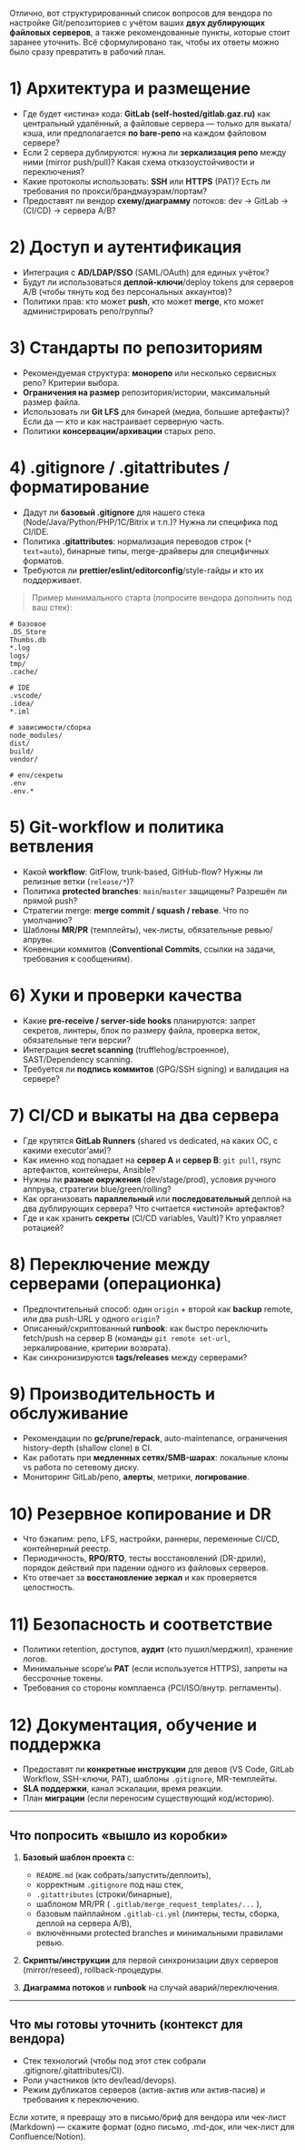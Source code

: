 Отлично, вот структурированный список вопросов для вендора по настройке Git/репозиториев с учётом ваших **двух дублирующих файловых серверов**, а также рекомендованные пункты, которые стоит заранее уточнить. Всё сформулировано так, чтобы их ответы можно было сразу превратить в рабочий план.

# 1) Архитектура и размещение

* Где будет «истина» кода: **GitLab (self-hosted/gitlab.gaz.ru)** как центральный удалённый, а файловые сервера — только для выката/кэша, или предполагается **по bare-репо** на каждом файловом сервере?
* Если 2 сервера дублируются: нужна ли **зеркализация репо** между ними (mirror push/pull)? Какая схема отказоустойчивости и переключения?
* Какие протоколы использовать: **SSH** или **HTTPS** (PAT)? Есть ли требования по прокси/брандмауэрам/портам?
* Предоставят ли вендор **схему/диаграмму** потоков: dev → GitLab → (CI/CD) → сервера А/В?

# 2) Доступ и аутентификация

* Интеграция с **AD/LDAP/SSO** (SAML/OAuth) для единых учёток?
* Будут ли использоваться **деплой-ключи**/deploy tokens для серверов А/В (чтобы тянуть код без персональных аккаунтов)?
* Политики прав: кто может **push**, кто может **merge**, кто может администрировать репо/группы?

# 3) Стандарты по репозиториям

* Рекомендуемая структура: **монорепо** или несколько сервисных репо? Критерии выбора.
* **Ограничения на размер** репозитория/истории, максимальный размер файла.
* Использовать ли **Git LFS** для бинарей (медиа, большие артефакты)? Если да — кто и как настраивает серверную часть.
* Политики **консервации/архивации** старых репо.

# 4) .gitignore / .gitattributes / форматирование

* Дадут ли **базовый .gitignore** для нашего стека (Node/Java/Python/PHP/1C/Bitrix и т.п.)? Нужна ли специфика под CI/IDE.
* Политика **.gitattributes**: нормализация переводов строк (`* text=auto`), бинарные типы, merge-драйверы для специфичных форматов.
* Требуются ли **prettier/eslint/editorconfig**/style-гайды и кто их поддерживает.

> Пример минимального старта (попросите вендора дополнить под ваш стек):

```
# базовое
.DS_Store
Thumbs.db
*.log
logs/
tmp/
.cache/

# IDE
.vscode/
.idea/
*.iml

# зависимости/сборка
node_modules/
dist/
build/
vendor/

# env/секреты
.env
.env.*
```

# 5) Git-workflow и политика ветвления

* Какой **workflow**: GitFlow, trunk-based, GitHub-flow? Нужны ли релизные ветки (`release/*`)?
* Политика **protected branches**: `main`/`master` защищены? Разрешён ли прямой push?
* Стратегии merge: **merge commit / squash / rebase**. Что по умолчанию?
* Шаблоны **MR/PR** (темплейты), чек-листы, обязательные ревью/апрувы.
* Конвенции коммитов (**Conventional Commits**, ссылки на задачи, требования к сообщениям).

# 6) Хуки и проверки качества

* Какие **pre-receive / server-side hooks** планируются: запрет секретов, линтеры, блок по размеру файла, проверка веток, обязательные теги версии?
* Интеграция **secret scanning** (trufflehog/встроенное), SAST/Dependency scanning.
* Требуется ли **подпись коммитов** (GPG/SSH signing) и валидация на сервере?

# 7) CI/CD и выкаты на два сервера

* Где крутятся **GitLab Runners** (shared vs dedicated, на каких ОС, с какими executor’ами)?
* Как именно код попадает на **сервер А** и **сервер B**: `git pull`, rsync артефактов, контейнеры, Ansible?
* Нужны ли **разные окружения** (dev/stage/prod), условия ручного аппрува, стратегии blue/green/rolling?
* Как организовать **параллельный** или **последовательный** деплой на два дублирующих сервера? Что считается «истиной» артефактов?
* Где и как хранить **секреты** (CI/CD variables, Vault)? Кто управляет ротацией?

# 8) Переключение между серверами (операционка)

* Предпочтительный способ: один `origin` + второй как **backup** remote, или два push-URL у одного `origin`?
* Описанный/скриптованный **runbook**: как быстро переключить fetch/push на сервер B (команды `git remote set-url`, зеркалирование, критерии возврата).
* Как синхронизируются **tags/releases** между серверами?

# 9) Производительность и обслуживание

* Рекомендации по **gc/prune/repack**, auto-maintenance, ограничения history-depth (shallow clone) в CI.
* Как работать при **медленных сетях/SMB-шарах**: локальные клоны vs работа по сетевому диску.
* Мониторинг GitLab/репо, **алерты**, метрики, **логирование**.

# 10) Резервное копирование и DR

* Что бэкапим: репо, LFS, настройки, раннеры, переменные CI/CD, контейнерный реестр.
* Периодичность, **RPO/RTO**, тесты восстановлений (DR-дрили), порядок действий при падении одного из файловых серверов.
* Кто отвечает за **восстановление зеркал** и как проверяется целостность.

# 11) Безопасность и соответствие

* Политики retention, доступов, **аудит** (кто пушил/мерджил), хранение логов.
* Минимальные scope’ы **PAT** (если используется HTTPS), запреты на бессрочные токены.
* Требования со стороны комплаенса (PCI/ISO/внутр. регламенты).

# 12) Документация, обучение и поддержка

* Предоставят ли **конкретные инструкции** для девов (VS Code, GitLab Workflow, SSH-ключи, PAT), шаблоны `.gitignore`, MR-темплейты.
* **SLA поддержки**, канал эскалации, время реакции.
* План **миграции** (если переносим существующий код/историю).

---

## Что попросить «вышло из коробки»

1. **Базовый шаблон проекта** с:

   * `README.md` (как собрать/запустить/деплоить),
   * корректным `.gitignore` под наш стек,
   * `.gitattributes` (строки/бинарные),
   * шаблоном MR/PR ( `.gitlab/merge_request_templates/...` ),
   * базовым пайплайном `.gitlab-ci.yml` (линтеры, тесты, сборка, деплой на сервера А/В),
   * включёнными protected branches и минимальными правилами ревью.
2. **Скрипты/инструкции** для первой синхронизации двух серверов (mirror/reseed), rollback-процедуры.
3. **Диаграмма потоков** и **runbook** на случай аварий/переключения.

---

## Что мы готовы уточнить (контекст для вендора)

* Стек технологий (чтобы под этот стек собрали .gitignore/.gitattributes/CI).
* Роли участников (кто dev/lead/devops).
* Режим дубликатов серверов (актив-актив или актив-пасив) и требования к переключению.

Если хотите, я превращу это в письмо/бриф для вендора или чек-лист (Markdown) — скажите формат (одно письмо, .md-док, или чек-лист для Confluence/Notion).
